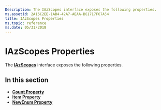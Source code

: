 ```yaml
---
Description: The IAzScopes interface exposes the following properties.
ms.assetid: 2A15C2EE-1AB4-42A7-AEAA-B61717F67A54
title: IAzScopes Properties
ms.topic: reference
ms.date: 05/31/2018
---
```


# IAzScopes Properties

The [**IAzScopes**](/windows/desktop/api/Azroles/nn-azroles-iazscopes) interface exposes the following properties.

## In this section

-   [**Count Property**](/windows/desktop/api/Azroles/nf-azroles-iazscopes-get_count)
-   [**Item Property**](/windows/desktop/api/Azroles/nf-azroles-iazscopes-get_item)
-   [**NewEnum Property**](/windows/desktop/api/Azroles/nf-azroles-iazscopes-get__newenum)

 

 



